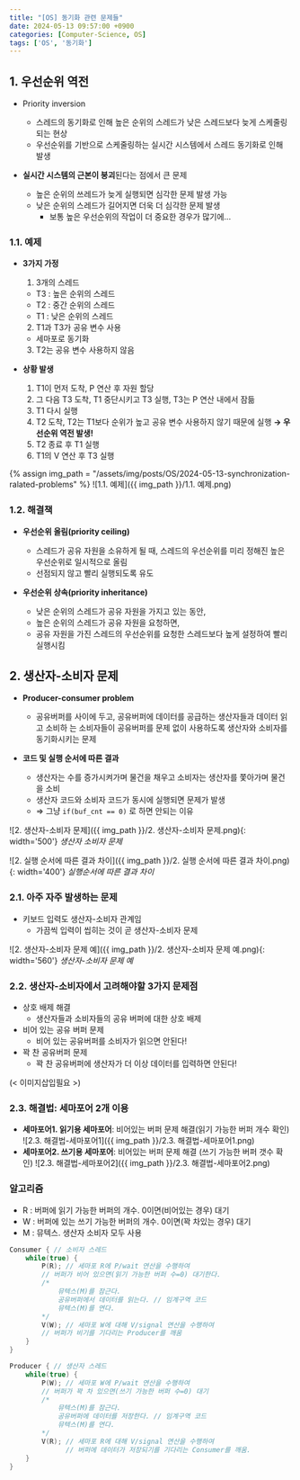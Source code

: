 ```yaml
---
title: "[OS] 동기화 관련 문제들"
date: 2024-05-13 09:57:00 +0900
categories: [Computer-Science, OS]
tags: ['OS', '동기화']
---
```




## 1. 우선순위 역전

- Priority inversion
  - 스레드의 동기화로 인해 높은 순위의 스레드가 낮은 스레드보다 늦게 스케줄링되는 현상
  - 우선순위를 기반으로 스케줄링하는 실시간 시스템에서 스레드 동기화로 인해 발생

- **실시간 시스템의 근본이 붕괴**된다는 점에서 큰 문제
  - 높은 순위의 쓰레드가 늦게 실행되면 심각한 문제 발생 가능
  - 낮은 순위의 스레드가 길어지면 더욱 더 심각한 문제 발생
    - 보통 높은 우선순위의 작업이 더 중요한 경우가 많기에...

### 1.1. 예제

- **3가지 가정**
  1. 3개의 스레드
    - T3 : 높은 순위의 스레드
    - T2 : 중간 순위의 스레드
    - T1 : 낮은 순위의 스레드
  2. T1과 T3가 공유 변수 사용
    - 세마포로 동기화
  3. T2는 공유 변수 사용하지 않음

- **상황 발생**
  1. T1이 먼저 도착, P 연산 후 자원 할당
  2. 그 다음 T3 도착, T1 중단시키고 T3 실행, T3는 P 연산 내에서 잠듦
  3. T1 다시 실행
  4. T2 도착, T2는 T1보다 순위가 높고 공유 변수 사용하지 않기 때문에 실행 **→ 우선순위 역전 발생!**
  5. T2 종료 후 T1 실행
  6. T1의 V 연산 후 T3 실행

{% assign img_path = "/assets/img/posts/OS/2024-05-13-synchronization-ralated-problems" %}
![1.1. 예제]({{ img_path }}/1.1. 예제.png)

### 1.2. 해결책

- **우선순위 올림(priority ceiling)**
  - 스레드가 공유 자원을 소유하게 될 때, 스레드의 우선순위를 미리 정해진 높은 우선순위로 일시적으로 올림
  - 선점되지 않고 빨리 실행되도록 유도

- **우선순위 상속(priority inheritance)**
  - 낮은 순위의 스레드가 공유 자원을 가지고 있는 동안,
  - 높은 순위의 스레드가 공유 자원을 요청하면,
  - 공유 자원을 가진 스레드의 우선순위를 요청한 스레드보다 높게 설정하여 빨리 실행시킴



## 2. 생산자-소비자 문제

- **Producer-consumer problem**
  - 공유버퍼를 사이에 두고, 공유버퍼에 데이터를 공급하는 생산자들과 데이터 읽고 소비하 는 소비자들이 공유버퍼를 문제 없이 사용하도록 생산자와 소비자를 동기화시키는 문제

- **코드 및 실행 순서에 따른 결과**
  - 생산자는 수를 증가시켜가며 물건을 채우고 소비자는 생산자를 쫓아가며 물건을 소비
  - 생산자 코드와 소비자 코드가 동시에 실행되면 문제가 발생
  - ⇒ 그냥 `if(buf_cnt == 0)` 로 하면 안되는 이유

![2. 생산자-소비자 문제]({{ img_path }}/2. 생산자-소비자 문제.png){: width='500'}
_생산자 소비자 문제_

![2. 실행 순서에 따른 결과 차이]({{ img_path }}/2. 실행 순서에 따른 결과 차이.png){: width='400'}
_실행순서에 따른 결과 차이_

### 2.1. 아주 자주 발생하는 문제

- 키보드 입력도 생산자-소비자 관계임
  - 가끔씩 입력이 씹히는 것이 곧 생산자-소비자 문제

![2. 생산자-소비자 문제 예]({{ img_path }}/2. 생산자-소비자 문제 예.png){: width='560'}
_생산자-소비자 문제 예_

### 2.2. 생산자-소비자에서 고려해야할 3가지 문제점

- 상호 배제 해결
  - 생산자들과 소비자들의 공유 버퍼에 대한 상호 배제
- 비어 있는 공유 버퍼 문제
  - 비어 있는 공유버퍼를 소비자가 읽으면 안된다!
- 꽉 찬 공유버퍼 문제
  - 꽉 찬 공유버퍼에 생산자가 더 이상 데이터를 입력하면 안된다!

(< 이미지삽입필요 >)

### 2.3. 해결법: 세마포어 2개 이용

- **세마포어1. 읽기용 세마포어**: 비어있는 버퍼 문제 해결(읽기 가능한 버퍼 개수 확인)
![2.3. 해결법-세마포어1]({{ img_path }}/2.3. 해결법-세마포어1.png)
- **세마포어2. 쓰기용 세마포어**: 비어있는 버퍼 문제 해결 (쓰기 가능한 버퍼 갯수 확인)
![2.3. 해결법-세마포어2]({{ img_path }}/2.3. 해결법-세마포어2.png)

### 알고리즘

- R : 버퍼에 읽기 가능한 버퍼의 개수. 0이면(비어있는 경우) 대기
- W : 버퍼에 있는 쓰기 가능한 버퍼의 개수. 0이면(꽉 차있는 경우) 대기
- M : 뮤텍스. 생산자 소비자 모두 사용

```c
Consumer { // 소비자 스레드
    while(true) {
        P(R); // 세마포 R에 P/wait 연산을 수행하여
        // 버퍼가 비어 있으면(읽기 가능한 버퍼 수=0) 대기한다.
        /*
            뮤텍스(M)를 잠근다.
            공유버퍼에서 데이터를 읽는다. // 임계구역 코드
            뮤텍스(M)를 연다.
        */
        V(W); // 세마포 W에 대해 V/signal 연산을 수행하여
        // 버퍼가 비기를 기다리는 Producer를 깨움
    }
}
```

```c
Producer { // 생산자 스레드
    while(true) {
        P(W); // 세마포 W에 P/wait 연산을 수행하여
        // 버퍼가 꽉 차 있으면(쓰기 가능한 버퍼 수=0) 대기
        /*
            뮤텍스(M)를 잠근다.
            공유버퍼에 데이터를 저장한다. // 임계구역 코드
            뮤텍스(M)를 연다.
        */
        V(R); // 세마포 R에 대해 V/signal 연산을 수행하여
              // 버퍼에 데이터가 저장되기를 기다리는 Consumer를 깨움.
    }
}
```